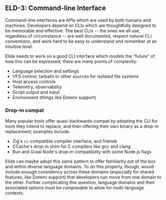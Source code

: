 
## ELD-3: Command-line Interface

Command-line interfaces are APIs which are used by both humans and machines. Developers depend on CLIs which are thoughtfully designed to be memorable and effective. The best CLIs -- the ones we all use, regardless of circumstance -- are well documented, respect natural CLI conventions, and work hard to be easy to understand and remember at an intuitive level.

Elide needs to work on a good CLI interface which models the "future" of how this can be expressed; there are many points of complexity:

- Language selection and settings
- VFS control; tarballs or other sources for isolated file systems
- Host access controls
- Telemetry, observability
- Script output and input
- Environment (things like Dotenv support)

### Drop-in compat

Many popular tools offer quasi-backwards-compat by adopting the CLI for tools they intend to replace, and then offering their own binary as a drop-in replacement; examples include:

- Zig's `cc`-compatible compiler interface, and friends
- CCache's drop-in shim for C compilers like gcc and clang
- Bun and Graal Node's drop-in compatibility with some Node.js flags

Elide can maybe adopt this same pattern to offer familiarity out of the box and within diverse language domains. To do this properly, though, would include _enough_ consistency across these domains (especially for shared features, like Dotenv support) that developers can move from one domain to the other. Further complicating this question, language domains and their associated options must be _composable_ to allow for multi-language contexts.
